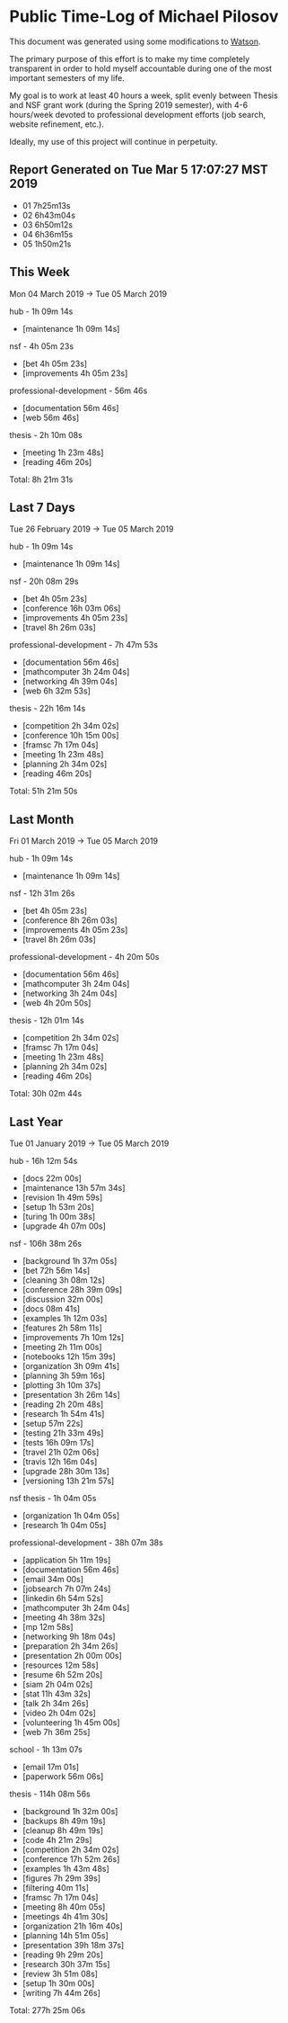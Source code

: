 # Public Time-Log of Michael Pilosov

This document was generated using some modifications to [Watson](https://github.com/TailorDev/Watson).

The primary purpose of this effort is to make my time completely transparent in order to hold myself accountable during one of the most important semesters of my life.

My goal is to work at least 40 hours a week, split evenly between Thesis and NSF grant work (during the Spring 2019 semester), with 4-6 hours/week devoted to professional development efforts (job search, website refinement, etc.). 

Ideally, my use of this project will continue in perpetuity.


## Report Generated on Tue Mar  5 17:07:27 MST 2019

- 01 7h25m13s
- 02 6h43m04s
- 03 6h50m12s
- 04 6h36m15s
- 05 1h50m21s


## This Week
Mon 04 March 2019 -> Tue 05 March 2019

hub - 1h 09m 14s
- [maintenance  1h 09m 14s]  

nsf - 4h 05m 23s
- [bet  4h 05m 23s]  
- [improvements  4h 05m 23s]  

professional-development - 56m 46s
- [documentation     56m 46s]  
- [web     56m 46s]  

thesis - 2h 10m 08s
- [meeting  1h 23m 48s]  
- [reading     46m 20s]  

Total: 8h 21m 31s


## Last 7 Days
Tue 26 February 2019 -> Tue 05 March 2019

hub - 1h 09m 14s
- [maintenance  1h 09m 14s]  

nsf - 20h 08m 29s
- [bet  4h 05m 23s]  
- [conference 16h 03m 06s]  
- [improvements  4h 05m 23s]  
- [travel  8h 26m 03s]  

professional-development - 7h 47m 53s
- [documentation     56m 46s]  
- [mathcomputer  3h 24m 04s]  
- [networking  4h 39m 04s]  
- [web  6h 32m 53s]  

thesis - 22h 16m 14s
- [competition  2h 34m 02s]  
- [conference 10h 15m 00s]  
- [framsc  7h 17m 04s]  
- [meeting  1h 23m 48s]  
- [planning  2h 34m 02s]  
- [reading     46m 20s]  

Total: 51h 21m 50s


## Last Month
Fri 01 March 2019 -> Tue 05 March 2019

hub - 1h 09m 14s
- [maintenance  1h 09m 14s]  

nsf - 12h 31m 26s
- [bet  4h 05m 23s]  
- [conference  8h 26m 03s]  
- [improvements  4h 05m 23s]  
- [travel  8h 26m 03s]  

professional-development - 4h 20m 50s
- [documentation     56m 46s]  
- [mathcomputer  3h 24m 04s]  
- [networking  3h 24m 04s]  
- [web  4h 20m 50s]  

thesis - 12h 01m 14s
- [competition  2h 34m 02s]  
- [framsc  7h 17m 04s]  
- [meeting  1h 23m 48s]  
- [planning  2h 34m 02s]  
- [reading     46m 20s]  

Total: 30h 02m 44s


## Last Year
Tue 01 January 2019 -> Tue 05 March 2019

hub - 16h 12m 54s
- [docs     22m 00s]  
- [maintenance 13h 57m 34s]  
- [revision  1h 49m 59s]  
- [setup  1h 53m 20s]  
- [turing  1h 00m 38s]  
- [upgrade  4h 07m 00s]  

nsf - 106h 38m 26s
- [background  1h 37m 05s]  
- [bet 72h 56m 14s]  
- [cleaning  3h 08m 12s]  
- [conference 28h 39m 09s]  
- [discussion     32m 00s]  
- [docs     08m 41s]  
- [examples  1h 12m 03s]  
- [features  2h 58m 11s]  
- [improvements  7h 10m 12s]  
- [meeting  2h 11m 00s]  
- [notebooks 12h 15m 39s]  
- [organization  3h 09m 41s]  
- [planning  3h 59m 16s]  
- [plotting  3h 10m 37s]  
- [presentation  3h 26m 14s]  
- [reading  2h 20m 48s]  
- [research  1h 54m 41s]  
- [setup     57m 22s]  
- [testing 21h 33m 49s]  
- [tests 16h 09m 17s]  
- [travel 21h 02m 06s]  
- [travis 12h 16m 04s]  
- [upgrade 28h 30m 13s]  
- [versioning 13h 21m 57s]  

nsf thesis - 1h 04m 05s
- [organization  1h 04m 05s]  
- [research  1h 04m 05s]  

professional-development - 38h 07m 38s
- [application  5h 11m 19s]  
- [documentation     56m 46s]  
- [email     34m 00s]  
- [jobsearch  7h 07m 24s]  
- [linkedin  6h 54m 52s]  
- [mathcomputer  3h 24m 04s]  
- [meeting  4h 38m 32s]  
- [mp     12m 58s]  
- [networking  9h 18m 04s]  
- [preparation  2h 34m 26s]  
- [presentation  2h 00m 00s]  
- [resources     12m 58s]  
- [resume  6h 52m 20s]  
- [siam  2h 04m 02s]  
- [stat 11h 43m 32s]  
- [talk  2h 34m 26s]  
- [video  2h 04m 02s]  
- [volunteering  1h 45m 00s]  
- [web  7h 36m 25s]  

school - 1h 13m 07s
- [email     17m 01s]  
- [paperwork     56m 06s]  

thesis - 114h 08m 56s
- [background  1h 32m 00s]  
- [backups  8h 49m 19s]  
- [cleanup  8h 49m 19s]  
- [code  4h 21m 29s]  
- [competition  2h 34m 02s]  
- [conference 17h 52m 26s]  
- [examples  1h 43m 48s]  
- [figures  7h 29m 39s]  
- [filtering     40m 11s]  
- [framsc  7h 17m 04s]  
- [meeting  8h 40m 05s]  
- [meetings  4h 41m 30s]  
- [organization 21h 16m 40s]  
- [planning 14h 51m 05s]  
- [presentation 39h 18m 37s]  
- [reading  9h 29m 20s]  
- [research 30h 37m 15s]  
- [review  3h 51m 08s]  
- [setup  1h 30m 00s]  
- [writing  7h 44m 26s]  

Total: 277h 25m 06s
